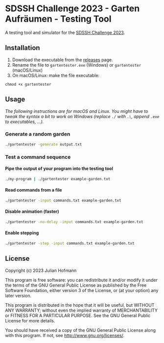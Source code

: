 # SDSSH Challenge 2023 - Garten Aufräumen - Testing Tool

A testing tool and simulator for the [SDSSH Challenge 2023](https://github.com/maxwellmatthis/sdssh-challenge-2023).

## Installation

1. Download the executable from the [releases](https://github.com/juho05/sdssh-gartentester/releases/latest) page.
2. Rename the file to `gartentester.exe` (Windows) or `gartentester` (macOS/Linux)
3. On macOS/Linux: make the file executable:
```
chmod +x gartentester
```

## Usage

*The following instructions are for macOS and Linux. You might have to tweak the syntax a bit to work on Windows (replace `./` with `.\`, append `.exe` to executables, …).*

### Generate a random garden

```sh
./gartentester -generate output.txt
```

### Test a command sequence

#### Pipe the output of your program into the testing tool

```sh
./my-program | ./gartentester example-garden.txt
```

#### Read commands from a file

```sh
./gartentester -input commands.txt example-garden.txt
```

#### Disable animation (faster)

```sh
./gartentester -no-delay -input commands.txt example-garden.txt
```

#### Enable stepping

```sh
./gartentester -step -input commands.txt example-garden.txt
```

## License

Copyright (c) 2023 Julian Hofmann

This program is free software: you can redistribute it and/or modify
it under the terms of the GNU General Public License as published by
the Free Software Foundation, either version 3 of the License, or
(at your option) any later version.

This program is distributed in the hope that it will be useful,
but WITHOUT ANY WARRANTY; without even the implied warranty of
MERCHANTABILITY or FITNESS FOR A PARTICULAR PURPOSE.  See the
GNU General Public License for more details.

You should have received a copy of the GNU General Public License
along with this program.  If not, see <http://www.gnu.org/licenses/>.
